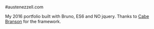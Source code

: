 #austenezzell.com

My 2016 portfolio built with Bruno, ES6 and NO jquery.
Thanks to [Cabe Branson](https://github.com/bitmap) for the framework.
